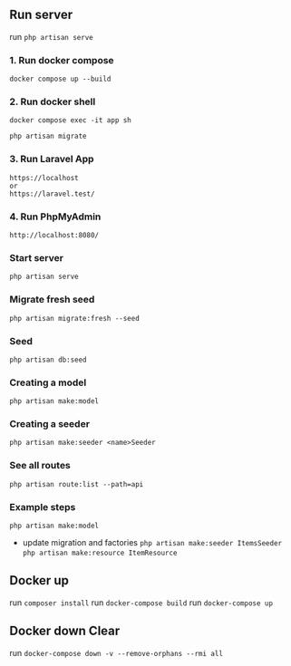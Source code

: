 ## Run server 
run `php artisan serve`

### 1. Run docker compose

```
docker compose up --build
```

### 2. Run docker shell

```
docker compose exec -it app sh
```
```
php artisan migrate
```

### 3. Run Laravel App
```
https://localhost
or 
https://laravel.test/
```

### 4. Run PhpMyAdmin
```
http://localhost:8080/
```

### Start server
`php artisan serve`

### Migrate fresh seed
`php artisan migrate:fresh --seed`

### Seed 
`php artisan db:seed`

### Creating a model
`php artisan make:model`

### Creating a seeder
`php artisan make:seeder <name>Seeder`

### See all routes
`php artisan route:list --path=api`

### Example steps
`php artisan make:model`
- update migration and factories
`php artisan make:seeder ItemsSeeder`
`php artisan make:resource ItemResource`


## Docker up
run `composer install`
run `docker-compose build`
run `docker-compose up`

## Docker down Clear
run `docker-compose down -v --remove-orphans --rmi all`
